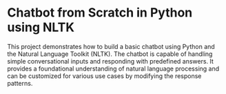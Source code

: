 # Chatbot from Scratch in Python using NLTK

This project demonstrates how to build a basic chatbot using Python and the Natural Language Toolkit (NLTK). The chatbot is capable of handling simple conversational inputs and responding with predefined answers. It provides a foundational understanding of natural language processing and can be customized for various use cases by modifying the response patterns.
